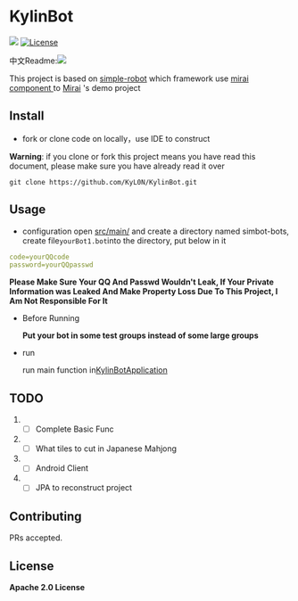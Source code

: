 # KylinBot

[![](https://img.shields.io/badge/blog-Kylin-blue)](http://kyl1n.top/) 
[![License](https://img.shields.io/badge/License-Apache%202.0-blue.svg)](https://opensource.org/licenses/Apache-2.0)

中文Readme:[![](https://img.shields.io/badge/%E8%AF%AD%E8%A8%80-%E4%B8%AD%E6%96%87-green)](https://github.com/KyL0N/KylinBot/blob/main/README.zh-CN.md)

This project is  based on [simple-robot](https://github.com/ForteScarlet/simpler-robot) which framework use [mirai component ](https://github.com/ForteScarlet/simpler-robot/tree/dev/component/component-mirai)to [Mirai](https://github.com/mamoe/mirai) 's demo project



## Install

- fork or clone code on locally，use IDE to construct

**Warning**: if you clone or fork this project means you have read this document, please make sure you have already read it over

```shell
git clone https://github.com/KyL0N/KylinBot.git
```

## Usage

- configuration
open [src/main/](src/main/resources) and create a directory named simbot-bots, create file`yourBot1.bot`into the  directory, put below in it


```yaml
code=yourQQcode
password=yourQQpasswd
```

**Please Make Sure Your QQ And Passwd Wouldn't Leak, If Your Private Information was Leaked And Make Property Loss Due To This Project, I Am Not Responsible For It**

- Before Running

  **Put your bot in some test groups instead of some large groups**

- run

  run main function in[KylinBotApplication](src/main/java/top/kylinbot/demo/KylinBotApplication.java)

## TODO
1. - [ ] Complete Basic Func
2. - [ ] What tiles to cut in Japanese Mahjong
3. - [ ] Android Client
4. - [ ] JPA to reconstruct project

## Contributing

PRs accepted.

## License

**Apache 2.0 License**
